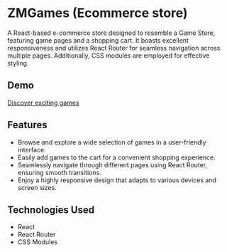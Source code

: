 # ZMGames (Ecommerce store)

A React-based e-commerce store designed to resemble a Game Store, featuring game pages and a shopping cart. It boasts excellent responsiveness and utilizes React Router for seamless navigation across multiple pages. Additionally, CSS modules are employed for effective styling.

## Demo

[Discover exciting games](https://zac-march.github.io/ecommerce-store/)

## Features

- Browse and explore a wide selection of games in a user-friendly interface.
- Easily add games to the cart for a convenient shopping experience.
- Seamlessly navigate through different pages using React Router, ensuring smooth transitions.
- Enjoy a highly responsive design that adapts to various devices and screen sizes.

## Technologies Used

- React
- React Router
- CSS Modules
